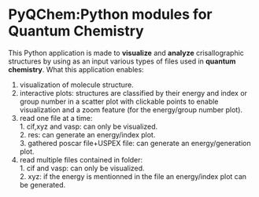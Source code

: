 # PyQChem:Python modules for Quantum Chemistry
This Python application is made to **visualize** and **analyze** crisallographic structures by using as an input various types of files used in **quantum chemistry**.
What this application enables:
1. visualization of molecule structure.
2. interactive plots: structures are classified by their energy and index or group number in a scatter plot with clickable points to enable visualization and a zoom feature (for the energy/group number plot).
3. read one file at a time:\
                            1. cif,xyz and vasp: can only be visualized.\
                            2. res: can generate an energy/index plot.\
                            3. gathered poscar file+USPEX file: can generate an energy/generation plot.
5. read multiple files contained in folder:\
                                            1. cif and vasp: can only be visualized.\
                                            2. xyz: if the energy is mentionned in the file an energy/index plot can be generated.
